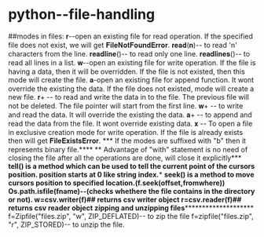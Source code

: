# python--file-handling
##modes in files:
    𝐫--open an existing file for read operation. If the specified file does not exist, we will get 𝐅𝐢𝐥𝐞𝐍𝐨𝐭𝐅𝐨𝐮𝐧𝐝𝐄𝐫𝐫𝐨𝐫.
          𝐫𝐞𝐚𝐝(𝐧)-- to read 'n' characters from the line.
          𝐫𝐞𝐚𝐝𝐥𝐢𝐧𝐞()-- to read only one line.
          𝐫𝐞𝐚𝐝𝐥𝐢𝐧𝐞𝐬()-- to read all lines in a list.
    𝐰--open an existing file for write operation. If the file is having a data, then it will be overridden. If the file is not    existed,     then this mode will create the file.
    𝐚-open an existing file for append function. It wont override the existing the data. If the file does not existed, mode will create a     new file.
    𝐫+ -- to read and write the data in to the file. The previous file will not be deleted. The file pointer will start from the first         line.
    𝐰+ -- to write and read the data. It will override the existing the data.
    𝐚+ -- to append and read the data from the file. It wont override existing data.
    𝐱 -- To open a file in exclusive creation mode for write operation. If the file is already exists then will get 𝐅𝐢𝐥𝐞𝐄𝐱𝐢𝐬𝐭𝐬𝐄𝐫𝐫𝐨𝐫.
    *** If the modes are suffixed with "b" then it represents binary file.****
    ** Advantage of "with" statement is no need of closing the file after all the operations are done, will close it explicitly***
    **tell() is a method which can be used to tell the current point of the cursors position. position starts at 0 like string index.***
    **seek() is a method to move cursors position to specified location.(f.seek(offset,fromwhere))
    **Os.path.isfile(fname)--(checks whethere the file contains in the directory or not).
    w=csv.writer(f)## returns csv writer object
    r=csv.reader(f)## returns csv reader object
************************************zipping and unzipping files************************************************************
f=Zipfile("files.zip", "w", ZIP_DEFLATED)-- to zip the file
f=zipfile("files.zip", "r", ZIP_STORED)-- to unzip the file.

